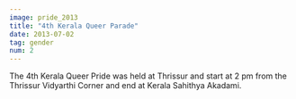 ```yaml
---
image: pride_2013
title: "4th Kerala Queer Parade"
date: 2013-07-02
tag: gender
num: 2
---
```

The 4th Kerala Queer Pride was held at Thrissur and start at 2 pm from the Thrissur Vidyarthi Corner  and end at Kerala Sahithya Akadami.
